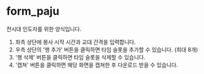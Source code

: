 # form_paju
전시대 인도자를 위한 양식입니다.

1. 좌측 상단에 봉사 시작 시간과 교대 간격을 입력합니다.
2. 우측 상단의 '행 추가' 버튼을 클릭하면 타임 슬롯을 추가할 수 있습니다. (최대 8개)
3. '행 삭제' 버튼을 클릭하면 타임 슬롯을 삭제할 수 있습니다.
4. '캡쳐' 버튼을 클릭하면 해당 화면을 캡쳐한 후 다운로드 받을 수 있습니다.
